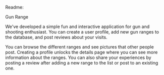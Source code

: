 Readme:

Gun Range 

We've developed a simple fun and interactive application for gun and shooting enthusiast.
You can create a user profile, add new gun ranges to the database, and post reviews about your visits.

You can browse the different ranges and see pictures that other people post. Creating a profile unlocks the details page where you can see more information about the ranges. You can also share your experiences by posting a review after adding a new range to the list or post to an existing one.

